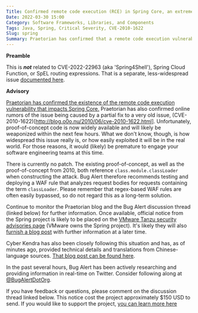 ```yaml
---
Title: Confirmed remote code execution (RCE) in Spring Core, an extremely popular Java framework
Date: 2022-03-30 15:00
Category: Software Frameworks, Libraries, and Components
Tags: Java, Spring, Critical Severity, CVE-2010-1622
Slug: spring
Summary: Praetorian has confirmed that a remote code execution vulnerability exists in Spring, an extremely popular Java framework. The flaw has been assigned a bug alert severity of 'critical'.
---
```


**Preamble**

This is ***not*** related to CVE-2022-22963 (aka 'Spring4Shell'), Spring Cloud Function, or SpEL routing expressions. That is a separate, less-widespread issue [documented here](https://tanzu.vmware.com/security/cve-2022-22963).

**Advisory**

[Praetorian has confirmed the existence of the remote code execution vulnerability that impacts Spring Core.](https://www.praetorian.com/blog/spring-core-jdk9-rce/) Praetorian has also confirmed online rumors of the issue being caused by a partial fix to a very old issue, (CVE-2010-1622)[http://blog.o0o.nu/2010/06/cve-2010-1622.html]. Unfortunately, proof-of-concept code is now widely available and will likely be weaponized within the next few hours. What we don't know, though, is how widespread this issue really is, or how easily exploited it will be in the real world. For those reasons, it would (likely) be premature to engage your software engineering teams at this time.

There is currently no patch. The existing proof-of-concept, as well as the proof-of-concept from 2010, both reference `class.module.classLoader` when constructing the attack. Bug Alert therefore recommends testing and deploying a WAF rule that analyzes request bodies for requests containing the term `classLoader`. Please remember that regex-based WAF rules are often easily bypassed, so do not regard this as a long-term solution.

Continue to monitor the Praetorian blog and the Bug Alert discussion thread (linked below) for further information. Once available, official notice from the Spring project is likely to be placed on the [VMware Tanzu security advisories page](https://tanzu.vmware.com/security/) (VMware owns the Spring project). It's likely they will also [furnish a blog post](https://spring.io/blog) with further information at a later time.

Cyber Kendra has also been closely following this situation and has, as of minutes ago, provided technical details and translations from Chinese-language sources. [That blog post can be found here](https://www.cyberkendra.com/2022/03/spring4shell-details-and-exploit-code.html).

In the past several hours, Bug Alert has been actively researching and providing information in real-time on Twitter. Consider following along at [@BugAlertDotOrg](https://twitter.com/BugAlertDotOrg).

If you have feedback or questions, please comment on the discussion thread linked below. This notice cost the project approximately $150 USD to send. If you would like to support the project, [you can learn more here](https://bugalert.org/content/pages/financial-support.html)
